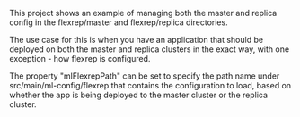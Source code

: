 This project shows an example of managing both the master and replica config in the
flexrep/master and flexrep/replica directories. 

The use case for this is when you have an application that should be deployed on both the
master and replica clusters in the exact way, with one exception - how flexrep is configured.

The property "mlFlexrepPath" can be set to specify the path name under 
src/main/ml-config/flexrep that contains the configuration to load, based on whether the app
is being deployed to the master cluster or the replica cluster.
